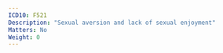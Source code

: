 ```yaml
---
ICD10: F521
Description: "Sexual aversion and lack of sexual enjoyment"
Matters: No
Weight: 0
---
```

